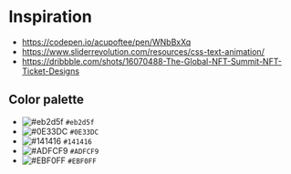# Inspiration

* https://codepen.io/acupoftee/pen/WNbBxXq
* https://www.sliderrevolution.com/resources/css-text-animation/
* https://dribbble.com/shots/16070488-The-Global-NFT-Summit-NFT-Ticket-Designs


## Color palette

* ![#eb2d5f](https://via.placeholder.com/15/eb2d5f/eb2d5f.png) `#eb2d5f`
* ![#0E33DC](https://via.placeholder.com/15/0E33DC/0E33DC.png) `#0E33DC`
* ![#141416](https://via.placeholder.com/15/141416/141416.png) `#141416`
* ![#ADFCF9](https://via.placeholder.com/15/ADFCF9/ADFCF9.png) `#ADFCF9`
* ![#EBF0FF](https://via.placeholder.com/15/EBF0FF/EBF0FF.png) `#EBF0FF`
